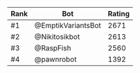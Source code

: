 Rank|Bot|Rating
---|---|---
#1|@EmptikVariantsBot|2671
#2|@Nikitosikbot|2613
#3|@RaspFish|2560
#4|@pawnrobot|1392
